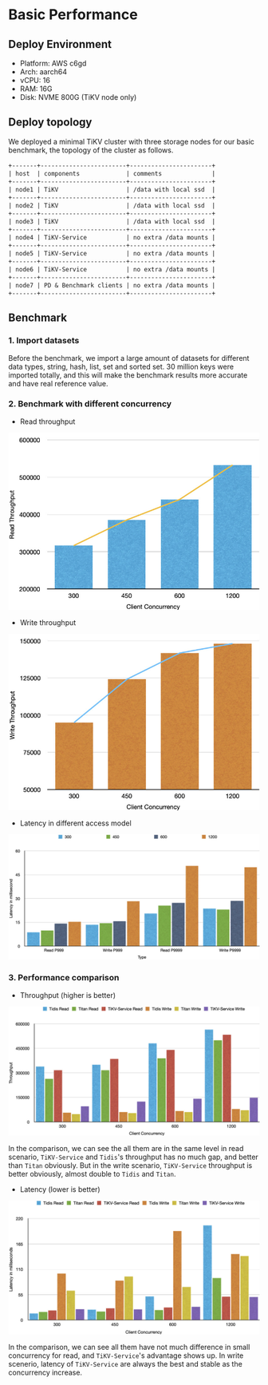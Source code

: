# Basic Performance

## Deploy Environment

- Platform: AWS c6gd
- Arch: aarch64
- vCPU: 16
- RAM: 16G
- Disk: NVME 800G (TiKV node only)

## Deploy topology

We deployed a minimal TiKV cluster with three storage nodes for our basic benchmark, the topology of the cluster as follows.

```
+-------+------------------------+-----------------------+
| host  | components             | comments              |
+-------+------------------------+-----------------------+
| node1 | TiKV                   | /data with local ssd  |
+-------+------------------------+-----------------------+
| node2 | TiKV                   | /data with local ssd  |
+-------+------------------------+-----------------------+
| node3 | TiKV                   | /data with local ssd  |
+-------+------------------------+-----------------------+
| node4 | TiKV-Service           | no extra /data mounts |
+-------+------------------------+-----------------------+
| node5 | TiKV-Service           | no extra /data mounts |
+-------+------------------------+-----------------------+
| node6 | TiKV-Service           | no extra /data mounts |
+-------+------------------------+-----------------------+
| node7 | PD & Benchmark clients | no extra /data mounts |
+-------+------------------------+-----------------------+
```

## Benchmark

### 1. Import datasets

Before the benchmark, we import a large amount of datasets for different data types, string, hash, list, set and sorted set.
30 million keys were imported totally, and this will make the benchmark results more accurate and have real reference value.

### 2. Benchmark with different concurrency

- Read throughput

![](./20220826144516.jpg)

- Write throughput

![](./20220826144447.jpg)

- Latency in different access model

![](./20220826144530.jpg)

### 3. Performance comparison

- Throughput (higher is better)

![](./20220826145733.jpg)

In the comparison, we can see the all them are in the same level in read scenario, `TiKV-Service` and `Tidis`'s throughput has no much gap, and better than `Titan` obviously.
But in the write scenario, `TiKV-Service` throughput is better obviously, almost double to `Tidis` and `Titan`.

- Latency (lower is better)

![](./20220826150505.jpg)

In the comparison, we can see all them have not much difference in small concurrency for read, and `TiKV-Service`'s advantage shows up. In write scenerio, latency of `TiKV-Service` are always the best and stable as the concurrency increase. 

